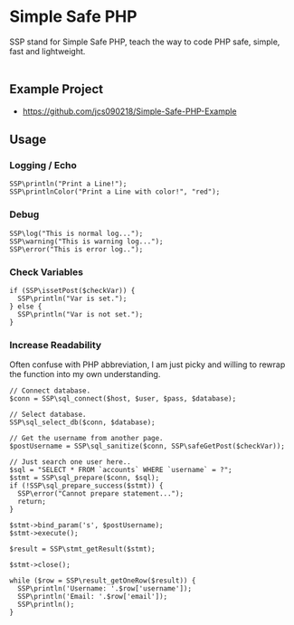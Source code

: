# Simple Safe PHP #

SSP stand for Simple Safe PHP, teach the way to code PHP safe,
simple, fast and lightweight. <br/><br/>

## Example Project ##
* https://github.com/jcs090218/Simple-Safe-PHP-Example

## Usage ##

### Logging / Echo ###
```
SSP\println("Print a Line!");
SSP\printlnColor("Print a Line with color!", "red");
```

### Debug ###
```
SSP\log("This is normal log...");
SSP\warning("This is warning log...");
SSP\error("This is error log..");
```

### Check Variables ###
```
if (SSP\issetPost($checkVar)) {
  SSP\println("Var is set.");
} else {
  SSP\println("Var is not set.");
}
```

### Increase Readability ###
Often confuse with PHP abbreviation, I am just picky and willing
to rewrap the function into my own understanding. 
```
// Connect database.
$conn = SSP\sql_connect($host, $user, $pass, $database);

// Select database.
SSP\sql_select_db($conn, $database);

// Get the username from another page.
$postUsername = SSP\sql_sanitize($conn, SSP\safeGetPost($checkVar));

// Just search one user here..
$sql = "SELECT * FROM `accounts` WHERE `username` = ?";
$stmt = SSP\sql_prepare($conn, $sql);
if (!SSP\sql_prepare_success($stmt)) {
  SSP\error("Cannot prepare statement...");
  return;
}

$stmt->bind_param('s', $postUsername);
$stmt->execute();

$result = SSP\stmt_getResult($stmt);

$stmt->close();

while ($row = SSP\result_getOneRow($result)) {
  SSP\println('Username: '.$row['username']);
  SSP\println('Email: '.$row['email']);
  SSP\println();
}

```
